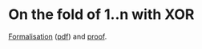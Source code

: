 # On the fold of 1..n with XOR

[Formalisation](xormod.pvs) ([pdf](xormod.pdf)) and [proof](xormod.prf).
